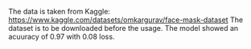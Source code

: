 The data is taken from Kaggle: https://www.kaggle.com/datasets/omkargurav/face-mask-dataset
The dataset is to be downloaded before the usage.
The model showed an acuuracy of 0.97 with 0.08 loss.
